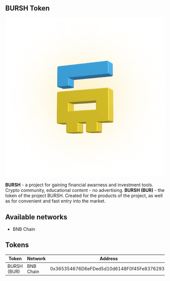 <!-- ABOUT THE PROJECT -->

## BURSH Token

[![Product Logo Screen Shot][product-logo]](https://bursh.com.ua)

<!-- MARKDOWN LINKS & IMAGES -->

[product-logo]: images/logo.webp

**BURSH** - a project for gaining financial awarness and investment tools. Crypto community, educational content - no advertising.
**BURSH (BUR)** - the token of the project BURSH. Created for the products of the project, as well as for convenient and fast entry into the market.

## Available networks

-   BNB Chain

## Tokens

| Token       | Network   | Address                                    |
| ----------- | --------- | ------------------------------------------ |
| BURSH (BUR) | BNB Chain | 0x365354676D6eFDed5d10d6148F0f45Fe83762931 |
